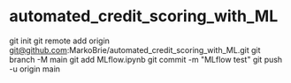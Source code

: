 # automated_credit_scoring_with_ML

git init
git remote add origin git@github.com:MarkoBrie/automated_credit_scoring_with_ML.git
git branch -M main
git add MLflow.ipynb
git commit -m "MLflow test"
git push -u origin main
